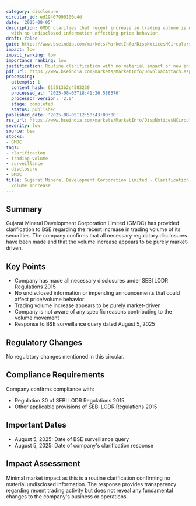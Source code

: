 ```yaml
---
category: disclosure
circular_id: ed19407990100c4d
date: '2025-08-05'
description: GMDC clarifies that recent increase in trading volume is market-driven
  with no undisclosed information affecting price behavior.
draft: false
guid: https://www.bseindia.com/markets/MarketInfo/DispNoticesNCirculars.aspx?Noticeid={D259836B-364C-4037-A6E3-8C3C86FA58C3}&noticeno=20250805-35&dt=08/05/2025&icount=35&totcount=61&flag=0
impact: low
impact_ranking: low
importance_ranking: low
justification: Routine clarification with no material impact or new information disclosed
pdf_url: https://www.bseindia.com/markets/MarketInfo/DownloadAttach.aspx?id=20250805-35&attachedId=7364f223-ee35-4432-b8a6-4ec97c48d233
processing:
  attempts: 1
  content_hash: 615513b2e4583230
  processed_at: '2025-08-05T18:41:26.588576'
  processor_version: '2.0'
  stage: completed
  status: published
published_date: '2025-08-05T12:50:43+00:00'
rss_url: https://www.bseindia.com/markets/MarketInfo/DispNoticesNCirculars.aspx?Noticeid={D259836B-364C-4037-A6E3-8C3C86FA58C3}&noticeno=20250805-35&dt=08/05/2025&icount=35&totcount=61&flag=0
severity: low
source: bse
stocks:
- GMDC
tags:
- clarification
- trading-volume
- surveillance
- disclosure
- GMDC
title: Gujarat Mineral Development Corporation Limited - Clarification on Trading
  Volume Increase
---
```


## Summary

Gujarat Mineral Development Corporation Limited (GMDC) has provided clarification to BSE regarding the recent increase in trading volume of its securities. The company confirms that all necessary regulatory disclosures have been made and that the volume increase appears to be purely market-driven.

## Key Points

- Company has made all necessary disclosures under SEBI LODR Regulations 2015
- No undisclosed information or impending announcements that could affect price/volume behavior
- Trading volume increase appears to be purely market-driven
- Company is not aware of any specific reasons contributing to the volume movement
- Response to BSE surveillance query dated August 5, 2025

## Regulatory Changes

No regulatory changes mentioned in this circular.

## Compliance Requirements

Company confirms compliance with:
- Regulation 30 of SEBI LODR Regulations 2015
- Other applicable provisions of SEBI LODR Regulations 2015

## Important Dates

- August 5, 2025: Date of BSE surveillance query
- August 5, 2025: Date of company's clarification response

## Impact Assessment

Minimal market impact as this is a routine clarification confirming no material undisclosed information. The response provides transparency regarding recent trading activity but does not reveal any fundamental changes to the company's business or operations.
